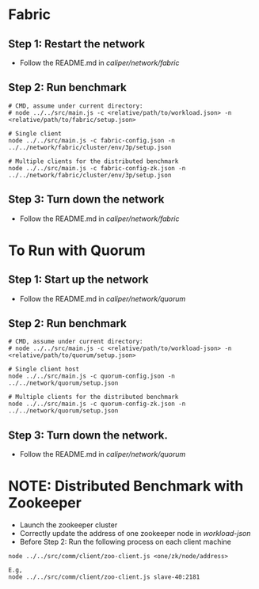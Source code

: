 # Fabric
## Step 1: Restart the network
* Follow the README.md in *caliper/network/fabric*

## Step 2: Run benchmark
```
# CMD, assume under current directory:
# node ../../src/main.js -c <relative/path/to/workload.json> -n <relative/path/to/fabric/setup.json> 

# Single client
node ../../src/main.js -c fabric-config.json -n ../../network/fabric/cluster/env/3p/setup.json

# Multiple clients for the distributed benchmark
node ../../src/main.js -c fabric-config-zk.json -n ../../network/fabric/cluster/env/3p/setup.json
```
## Step 3: Turn down the network
* Follow the README.md in *caliper/network/fabric*

# To Run with Quorum
## Step 1: Start up the network
* Follow the README.md in *caliper/network/quorum*

## Step 2: Run benchmark
```
# CMD, assume under current directory:
# node ../../src/main.js -c <relative/path/to/workload-json> -n <relative/path/to/quorum/setup.json> 

# Single client host
node ../../src/main.js -c quorum-config.json -n ../../network/quorum/setup.json

# Multiple clients for the distributed benchmark
node ../../src/main.js -c quorum-config-zk.json -n ../../network/quorum/setup.json
```
## Step 3: Turn down the network. 
* Follow the README.md in *caliper/network/quorum*

# NOTE: Distributed Benchmark with Zookeeper
* Launch the zookeeper cluster
* Correctly update the address of one zookeeper node in *workload-json*
* Before Step 2: Run the following process on each client machine
```
node ../../src/comm/client/zoo-client.js <one/zk/node/address>

E.g, 
node ../../src/comm/client/zoo-client.js slave-40:2181
```
